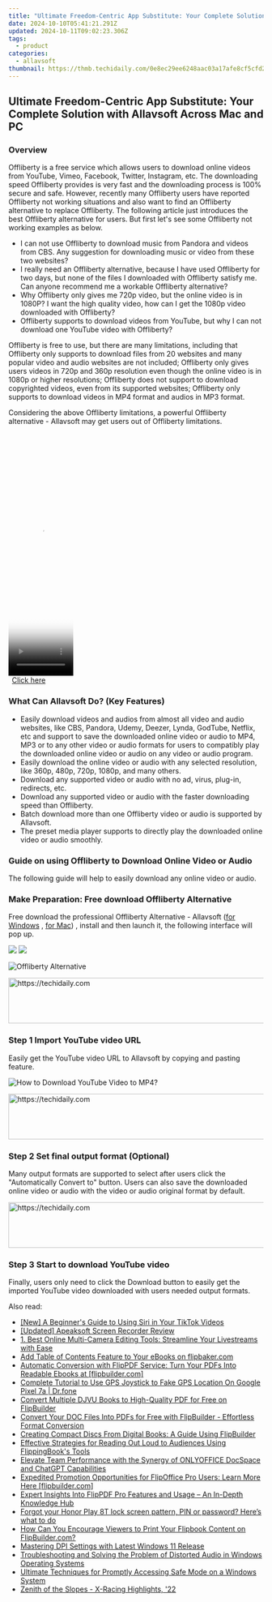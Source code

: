 ```yaml
---
title: "Ultimate Freedom-Centric App Substitute: Your Complete Solution with Allavsoft Across Mac and PC"
date: 2024-10-10T05:41:21.291Z
updated: 2024-10-11T09:02:23.306Z
tags:
  - product
categories:
  - allavsoft
thumbnail: https://thmb.techidaily.com/0e8ec29ee6248aac03a17afe8cf5cfd2ec9d4e36dfc8648cae868f4622fb576a.jpg
---
```


## Ultimate Freedom-Centric App Substitute: Your Complete Solution with Allavsoft Across Mac and PC

### Overview

Offliberty is a free service which allows users to download online videos from YouTube, Vimeo, Facebook, Twitter, Instagram, etc. The downloading speed Offliberty provides is very fast and the downloading process is 100% secure and safe. However, recently many Offliberty users have reported Offliberty not working situations and also want to find an Offliberty alternative to replace Offliberty. The following article just introduces the best Offliberty alternative for users. But first let's see some Offliberty not working examples as below.

* I can not use Offliberty to download music from Pandora and videos from CBS. Any suggestion for downloading music or video from these two websites?
* I really need an Offliberty alternative, because I have used Offliberty for two days, but none of the files I downloaded with Offliberty satisfy me. Can anyone recommend me a workable Offliberty alternative?
* Why Offliberty only gives me 720p video, but the online video is in 1080P? I want the high quality video, how can I get the 1080p video downloaded with Offliberty?
* Offliberty supports to download videos from YouTube, but why I can not download one YouTube video with Offliberty?

Offliberty is free to use, but there are many limitations, including that Offliberty only supports to download files from 20 websites and many popular video and audio websites are not included; Offliberty only gives users videos in 720p and 360p resolution even though the online video is in 1080p or higher resolutions; Offliberty does not support to download copyrighted videos, even from its supported websites; Offliberty only supports to download videos in MP4 format and audios in MP3 format.

Considering the above Offliberty limitations, a powerful Offliberty alternative - Allavsoft may get users out of Offliberty limitations.

<!-- affiliate ads begin -->
<span id="1993654">
					<video width="128" height="480" style="cursor:pointer"
           poster="//a.impactradius-go.com/display-clicktoplayimage/1993654.png"
           onclick="if(!this.playClicked){this.play();this.setAttribute('controls',true);this.playClicked=true;}">
	   <source src="//a.impactradius-go.com/display-ad/22993-1993654">
	   <img src="//a.impactradius-go.com/display-clicktoplayimage/1993654.png" style="border: none; height: 100%; width: 100%; object-fit: contain">
	</video>
	<div style="width:80px;text-align:center"><a href="javascript:window.open(decodeURIComponent('https%3A%2F%2Fhomestyler.sjv.io%2Fc%2F5597632%2F1993654%2F22993'), '_blank');void(0);">Click here</a></div>
</span>
<img height="0" width="0" src="https://imp.pxf.io/i/5597632/1993654/22993" style="position:absolute;visibility:hidden;" border="0" />
<!-- affiliate ads end -->

### What Can Allavsoft Do? (Key Features)

* Easily download videos and audios from almost all video and audio websites, like CBS, Pandora, Udemy, Deezer, Lynda, GodTube, Netflix, etc and support to save the downloaded online video or audio to MP4, MP3 or to any other video or audio formats for users to compatibly play the downloaded online video or audio on any video or audio program.
* Easily download the online video or audio with any selected resolution, like 360p, 480p, 720p, 1080p, and many others.
* Download any supported video or audio with no ad, virus, plug-in, redirects, etc.
* Download any supported video or audio with the faster downloading speed than Offliberty.
* Batch download more than one Offliberty video or audio is supported by Allavsoft.
* The preset media player supports to directly play the downloaded online video or audio smoothly.

### Guide on using Offliberty to Download Online Video or Audio

The following guide will help to easily download any online video or audio.

### Make Preparation: Free download Offliberty Alternative

Free download the professional Offliberty Alternative - Allavsoft ([for Windows](https://tools.techidaily.com/allavsoft/products/) , [for Mac](https://tools.techidaily.com/allavsoft/products/)) , install and then launch it, the following interface will pop up.

[![](https://www.allavsoft.com/how-to/../images/how-to/free-download-win.jpg)](https://tools.techidaily.com/allavsoft/products/) [![](https://www.allavsoft.com/how-to/../images/how-to/free-download-mac.jpg)](https://tools.techidaily.com/allavsoft/products/)

![Offliberty Alternative](https://www.allavsoft.com/how-to/../images/allavsoft/screen-shot-600.jpg)

<!-- affiliate ads begin -->
<a href="https://ephamedtechinc.pxf.io/c/5597632/2137229/26400" target="_top" id="2137229">
  <img src="//a.impactradius-go.com/display-ad/26400-2137229" border="0" alt="https://techidaily.com" width="728" height="90"/>
</a>
<img height="0" width="0" src="https://ephamedtechinc.pxf.io/i/5597632/2137229/26400" style="position:absolute;visibility:hidden;" border="0" />
<!-- affiliate ads end -->

### Step 1 Import YouTube video URL

Easily get the YouTube video URL to Allavsoft by copying and pasting feature.

![How to Download YouTube Video to MP4?](https://www.allavsoft.com/how-to/../images/how-to/download-rtmp-video/download-rtmp-video.jpg)

<!-- affiliate ads begin -->
<a href="https://aligracehair.sjv.io/c/5597632/2016170/19272" target="_top" id="2016170">
  <img src="//a.impactradius-go.com/display-ad/19272-2016170" border="0" alt="https://techidaily.com" width="728" height="90"/>
</a>
<img height="0" width="0" src="https://aligracehair.sjv.io/i/5597632/2016170/19272" style="position:absolute;visibility:hidden;" border="0" />
<!-- affiliate ads end -->

### Step 2 Set final output format (Optional)

Many output formats are supported to select after users click the "Automatically Convert to" button. Users can also save the downloaded online video or audio with the video or audio original format by default.

<!-- affiliate ads begin -->
<a href="https://appsumo.8odi.net/c/5597632/2144297/7443" target="_top" id="2144297">
  <img src="//a.impactradius-go.com/display-ad/7443-2144297" border="0" alt="https://techidaily.com" width="600" height="90"/>
</a>
<img height="0" width="0" src="https://appsumo.8odi.net/i/5597632/2144297/7443" style="position:absolute;visibility:hidden;" border="0" />
<!-- affiliate ads end -->

### Step 3 Start to download YouTube video

Finally, users only need to click the Download button to easily get the imported YouTube video downloaded with users needed output formats.

<ins class="adsbygoogle"
     style="display:block"
     data-ad-format="autorelaxed"
     data-ad-client="ca-pub-7571918770474297"
     data-ad-slot="1223367746"></ins>

<ins class="adsbygoogle"
     style="display:block"
     data-ad-client="ca-pub-7571918770474297"
     data-ad-slot="8358498916"
     data-ad-format="auto"
     data-full-width-responsive="true"></ins>

<span class="atpl-alsoreadstyle">Also read:</span>
<div><ul>
<li><a href="https://tiktok-videos.techidaily.com/new-a-beginners-guide-to-using-siri-in-your-tiktok-videos/"><u>[New] A Beginner's Guide to Using Siri in Your TikTok Videos</u></a></li>
<li><a href="https://on-screen-recording.techidaily.com/updated-apeaksoft-screen-recorder-review/"><u>[Updated] Apeaksoft Screen Recorder Review</u></a></li>
<li><a href="https://some-knowledge.techidaily.com/1-best-online-multi-camera-editing-tools-streamline-your-livestreams-with-ease/"><u>1. Best Online Multi-Camera Editing Tools: Streamline Your Livestreams with Ease</u></a></li>
<li><a href="https://win-luxury.techidaily.com/add-table-of-contents-feature-to-your-ebooks-on-flipbakercom/"><u>Add Table of Contents Feature to Your eBooks on flipbaker.com</u></a></li>
<li><a href="https://win-luxury.techidaily.com/automatic-conversion-with-flippdf-service-turn-your-pdfs-into-readable-ebooks-at-flipbuildercom/"><u>Automatic Conversion with FlipPDF Service: Turn Your PDFs Into Readable Ebooks at [flipbuilder.com]</u></a></li>
<li><a href="https://fake-location.techidaily.com/complete-tutorial-to-use-gps-joystick-to-fake-gps-location-on-google-pixel-7a-drfone-by-drfone-virtual-android/"><u>Complete Tutorial to Use GPS Joystick to Fake GPS Location On Google Pixel 7a | Dr.fone</u></a></li>
<li><a href="https://win-luxury.techidaily.com/convert-multiple-djvu-books-to-high-quality-pdf-for-free-on-flipbuilder/"><u>Convert Multiple DJVU Books to High-Quality PDF for Free on FlipBuilder</u></a></li>
<li><a href="https://win-luxury.techidaily.com/convert-your-doc-files-into-pdfs-for-free-with-flipbuilder-effortless-format-conversion/"><u>Convert Your DOC Files Into PDFs for Free with FlipBuilder - Effortless Format Conversion</u></a></li>
<li><a href="https://win-luxury.techidaily.com/creating-compact-discs-from-digital-books-a-guide-using-flipbuilder/"><u>Creating Compact Discs From Digital Books: A Guide Using FlipBuilder</u></a></li>
<li><a href="https://win-luxury.techidaily.com/effective-strategies-for-reading-out-loud-to-audiences-using-flippingbooks-tools/"><u>Effective Strategies for Reading Out Loud to Audiences Using FlippingBook's Tools</u></a></li>
<li><a href="https://tech-hub.techidaily.com/elevate-team-performance-with-the-synergy-of-onlyoffice-docspace-and-chatgpt-capabilities/"><u>Elevate Team Performance with the Synergy of ONLYOFFICE DocSpace and ChatGPT Capabilities</u></a></li>
<li><a href="https://win-luxury.techidaily.com/expedited-promotion-opportunities-for-flipoffice-pro-users-learn-more-here-flipbuildercom/"><u>Expedited Promotion Opportunities for FlipOffice Pro Users: Learn More Here [flipbuilder.com]</u></a></li>
<li><a href="https://win-luxury.techidaily.com/expert-insights-into-flippdf-pro-features-and-usage-an-in-depth-knowledge-hub/"><u>Expert Insights Into FlipPDF Pro Features and Usage – An In-Depth Knowledge Hub</u></a></li>
<li><a href="https://phone-solutions.techidaily.com/forgot-your-honor-play-8t-lock-screen-pattern-pin-or-password-here-s-what-to-do-by-drfone-android-unlock-android-unlock/"><u>Forgot your Honor Play 8T lock screen pattern, PIN or password? Here’s what to do</u></a></li>
<li><a href="https://win-luxury.techidaily.com/how-can-you-encourage-viewers-to-print-your-flipbook-content-on-flipbuildercom/"><u>How Can You Encourage Viewers to Print Your Flipbook Content on FlipBuilder.com?</u></a></li>
<li><a href="https://graphic-issues.techidaily.com/mastering-dpi-settings-with-latest-windows-11-release/"><u>Mastering DPI Settings with Latest Windows 11 Release</u></a></li>
<li><a href="https://sound-issues.techidaily.com/troubleshooting-and-solving-the-problem-of-distorted-audio-in-windows-operating-systems/"><u>Troubleshooting and Solving the Problem of Distorted Audio in Windows Operating Systems</u></a></li>
<li><a href="https://technical-tips.techidaily.com/ultimate-techniques-for-promptly-accessing-safe-mode-on-a-windows-system/"><u>Ultimate Techniques for Promptly Accessing Safe Mode on a Windows System</u></a></li>
<li><a href="https://extra-hints.techidaily.com/zenith-of-the-slopes-x-racing-highlights-22/"><u>Zenith of the Slopes - X-Racing Highlights, '22</u></a></li>
</ul></div>

